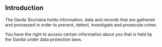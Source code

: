 ##  Introduction

The Garda Síochána holds information, data and records that are gathered and
processed in order to prevent, detect, investigate and prosecute crime.

You have the right to access certain information about you that is held by the
Gardaí under data protection laws.
